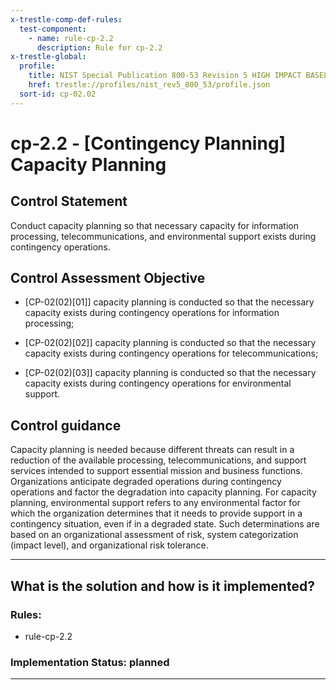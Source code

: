 ```yaml
---
x-trestle-comp-def-rules:
  test-component:
    - name: rule-cp-2.2
      description: Rule for cp-2.2
x-trestle-global:
  profile:
    title: NIST Special Publication 800-53 Revision 5 HIGH IMPACT BASELINE
    href: trestle://profiles/nist_rev5_800_53/profile.json
  sort-id: cp-02.02
---
```


# cp-2.2 - \[Contingency Planning\] Capacity Planning

## Control Statement

Conduct capacity planning so that necessary capacity for information processing, telecommunications, and environmental support exists during contingency operations.

## Control Assessment Objective

- \[CP-02(02)[01]\] capacity planning is conducted so that the necessary capacity exists during contingency operations for information processing;

- \[CP-02(02)[02]\] capacity planning is conducted so that the necessary capacity exists during contingency operations for telecommunications;

- \[CP-02(02)[03]\] capacity planning is conducted so that the necessary capacity exists during contingency operations for environmental support.

## Control guidance

Capacity planning is needed because different threats can result in a reduction of the available processing, telecommunications, and support services intended to support essential mission and business functions. Organizations anticipate degraded operations during contingency operations and factor the degradation into capacity planning. For capacity planning, environmental support refers to any environmental factor for which the organization determines that it needs to provide support in a contingency situation, even if in a degraded state. Such determinations are based on an organizational assessment of risk, system categorization (impact level), and organizational risk tolerance.

______________________________________________________________________

## What is the solution and how is it implemented?

<!-- For implementation status enter one of: implemented, partial, planned, alternative, not-applicable -->

<!-- Note that the list of rules under ### Rules: is read-only and changes will not be captured after assembly to JSON -->

<!-- Add control implementation description here for control: cp-2.2 -->

### Rules:

  - rule-cp-2.2

### Implementation Status: planned

______________________________________________________________________

